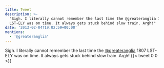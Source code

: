 ```yaml
---
title: Tweet
description: >-
  "Sigh. I literally cannot remember the last time the @greateranglia 1807
  LST-ELY was on time. It always gets stuck behind slow train. Argh!"
date: '2013-02-04T19:02:59+00:00'
mentions:
  - '@greateranglia'
---
```

Sigh. I literally cannot remember the last time the [@greateranglia](https://twitter.com/@greateranglia) 1807 LST-ELY was on time. It always gets stuck behind slow train. Argh!
      {{< tweet 0 0 >}}
    
